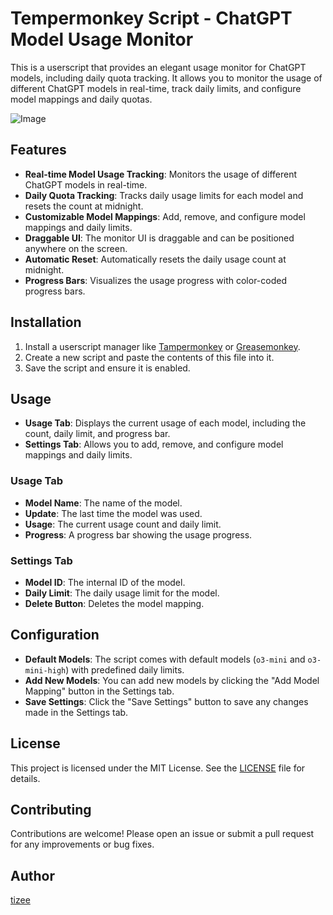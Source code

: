 # Tempermonkey Script - ChatGPT Model Usage Monitor

This is a userscript that provides an elegant usage monitor for ChatGPT models, including daily quota tracking. It allows you to monitor the usage of different ChatGPT models in real-time, track daily limits, and configure model mappings and daily quotas.

![Image](https://github.com/user-attachments/assets/0c176427-0679-4f1d-aabc-c4b3c7b45701)

## Features

- **Real-time Model Usage Tracking**: Monitors the usage of different ChatGPT models in real-time.
- **Daily Quota Tracking**: Tracks daily usage limits for each model and resets the count at midnight.
- **Customizable Model Mappings**: Add, remove, and configure model mappings and daily limits.
- **Draggable UI**: The monitor UI is draggable and can be positioned anywhere on the screen.
- **Automatic Reset**: Automatically resets the daily usage count at midnight.
- **Progress Bars**: Visualizes the usage progress with color-coded progress bars.

## Installation

1. Install a userscript manager like [Tampermonkey](https://www.tampermonkey.net/) or [Greasemonkey](https://www.greasespot.net/).
2. Create a new script and paste the contents of this file into it.
3. Save the script and ensure it is enabled.

## Usage

- **Usage Tab**: Displays the current usage of each model, including the count, daily limit, and progress bar.
- **Settings Tab**: Allows you to add, remove, and configure model mappings and daily limits.

### Usage Tab

- **Model Name**: The name of the model.
- **Update**: The last time the model was used.
- **Usage**: The current usage count and daily limit.
- **Progress**: A progress bar showing the usage progress.

### Settings Tab

- **Model ID**: The internal ID of the model.
- **Daily Limit**: The daily usage limit for the model.
- **Delete Button**: Deletes the model mapping.

## Configuration

- **Default Models**: The script comes with default models (`o3-mini` and `o3-mini-high`) with predefined daily limits.
- **Add New Models**: You can add new models by clicking the "Add Model Mapping" button in the Settings tab.
- **Save Settings**: Click the "Save Settings" button to save any changes made in the Settings tab.

## License

This project is licensed under the MIT License. See the [LICENSE](https://github.com/tizee/tempermonkey-chatgpt-model-usage-monitor/blob/main/LICENSE) file for details.

## Contributing

Contributions are welcome! Please open an issue or submit a pull request for any improvements or bug fixes.

## Author

[tizee](https://github.com/tizee)
